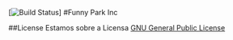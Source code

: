 [![Build Status](https://travis-ci.org/HigorAlves/Funny_Park_inc.svg?branch=master)]
#Funny Park Inc

##License
 Estamos sobre a Licensa [GNU General Public License](https://www.gnu.org/licenses/gpl-3.0.html)
